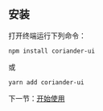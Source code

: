 ## 安装

打开终端运行下列命令：

```
npm install coriander-ui
```

或

```
yarn add coriander-ui
```

下一节：[开始使用](#/doc/get-started)